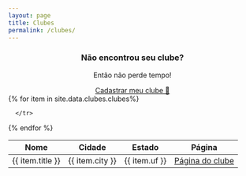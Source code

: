 ```yaml
---
layout: page
title: Clubes
permalink: /clubes/
---
```

<div class="alert">
   <center>
      <h3>Não encontrou seu clube?</h3>
      <p class="subtitle">Então não perde tempo!</p>
      <a class="btn" target="blank" href="https://forms.gle/LkJEBaNTR7mWiaiv7">Cadastrar meu clube 🤘</a>
   </center>
</div>
<table>
<thead>
  <th>Nome</th>
  <th>Cidade</th>
  <th>Estado</th>
  <th>Página</th>
</thead>
<tbody>
  {% for item in site.data.clubes.clubes%}
      <tr>
        <td>{{ item.title }}</td>
        <td>{{ item.city }}</td>
        <td>{{ item.uf }}</td>
        <td><a target="blank" href="{{ item.url }}">Página do clube</a></td>
        
      </tr>
   {% endfor %}
</tbody>
</table>